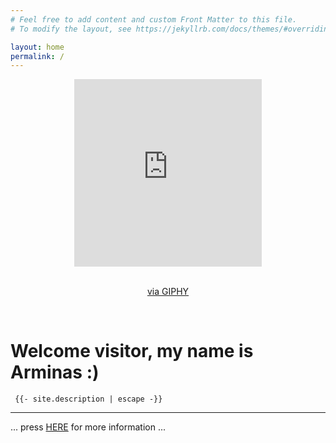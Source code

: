 ```yaml
---
# Feel free to add content and custom Front Matter to this file.
# To modify the layout, see https://jekyllrb.com/docs/themes/#overriding-theme-defaults

layout: home
permalink: /
---
```

<div class="gif" align="center">  
 <iframe src="https://giphy.com/embed/3o752kveIgWk0xDT1e" width="300" height="300" frameBorder="0" class="giphy-embed " style="float:center; display:block" allowFullScreen></iframe><br><p><a href="https://giphy.com/gifs/hello-coffee-hi-3o752kveIgWk0xDT1e">via GIPHY</a></p>
</div>

<br>


# Welcome visitor, my name is Arminas :)


`  {{- site.description | escape -}}  `



***

... press [HERE][arm] for more information ...
                    
[arm]: /me